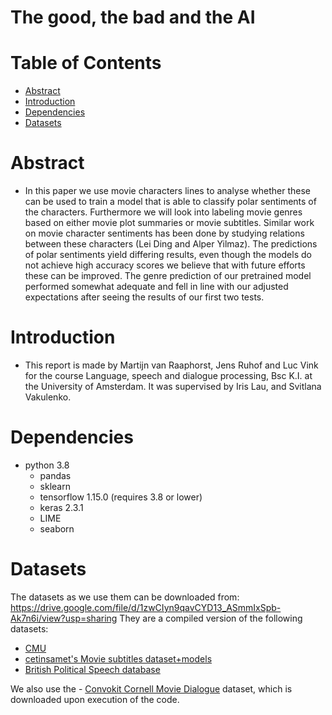 # The good, the bad and the AI

# Table of Contents
- [Abstract](#Abstract)
- [Introduction](#Introduction)
- [Dependencies](#Dependencies)
- [Datasets](#Datasets)

# Abstract
- In this paper we use movie characters lines to analyse whether these can be used to train a model that is able to classify polar sentiments of the characters. Furthermore we will look into labeling movie genres based on either movie plot summaries or movie subtitles. Similar work on movie character sentiments has been done by studying relations between these characters (Lei Ding and Alper Yilmaz). The predictions of polar sentiments yield differing results, even though the models do not achieve high accuracy scores we believe that with future efforts these can be improved. The genre prediction of our pretrained model performed somewhat adequate and fell in line with our adjusted expectations after seeing the results of our first two tests.

# Introduction
- This report is made by Martijn van Raaphorst, Jens Ruhof and Luc Vink for the course Language, speech and dialogue processing, Bsc K.I. at the University of Amsterdam. It was supervised by Iris Lau, and Svitlana Vakulenko.

# Dependencies
- python 3.8
	- pandas
	- sklearn
    - tensorflow 1.15.0 (requires 3.8 or lower)
    - keras 2.3.1 
    - LIME
    - seaborn

# Datasets
The datasets as we use them can be downloaded from: https://drive.google.com/file/d/1zwCIyn9qavCYD13_ASmmIxSpb-Ak7n6i/view?usp=sharing
They are a compiled version of the following datasets:
- [CMU](http://www.cs.cmu.edu/~ark/personas/)
- [cetinsamet's Movie subtitles dataset+models](https://github.com/cetinsamet/movie-genre-classification)
- [British Political Speech database](http://www.britishpoliticalspeech.org/speech-archive.htm)

We also use the - [Convokit Cornell Movie Dialogue](https://convokit.cornell.edu/documentation/movie.html) dataset, which is downloaded upon execution of the code.

